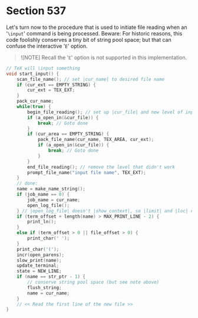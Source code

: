 # Section 537

Let's turn now to the procedure that is used to initiate file reading when an '`\input`' command is being processed.
Beware: For historic reasons, this code foolishly conserves a tiny bit of string pool space; but that can confuse the interactive '`E`' option.

> ![NOTE]
> Recall the '`E`' option is not supported in this implementation.

```c parser/filenames.c
// TeX will \input something
void start_input() {
    scan_file_name(); // set |cur_name| to desired file name
    if (cur_ext == EMPTY_STRING) {
        cur_ext = TEX_EXT;
    }
    pack_cur_name;
    while(true) {
        begin_file_reading(); // set up |cur_file| and new level of input
        if (a_open_in(&cur_file)) {
            break; // Goto done
        }
        if (cur_area == EMPTY_STRING) {
            pack_file_name(cur_name, TEX_AREA, cur_ext);
            if (a_open_in(&cur_file)) {
                break; // Goto done
            }
        }
        end_file_reading(); // remove the level that didn't work
        prompt_file_name("input file name", TEX_EXT);
    }
    // done:
    name = make_name_string();
    if (job_name == 0) {
        job_name = cur_name;
        open_log_file();
    } // |open_log_file| doesn't |show_context|, so |limit| and |loc| needn't be set to meaningful values yet
    if (term_offset + length(name) > MAX_PRINT_LINE - 2) {
        print_ln();
    }
    else if (term_offset > 0 || file_offset > 0) {
        print_char(' ');
    }
    print_char('(');
    incr(open_parens);
    slow_print(name);
    update_terminal;
    state = NEW_LINE;
    if (name == str_ptr - 1) {
        // conserve string pool space (but see note above)
        flush_string;
        name = cur_name;
    }
    // << Read the first line of the new file >>
}
```
